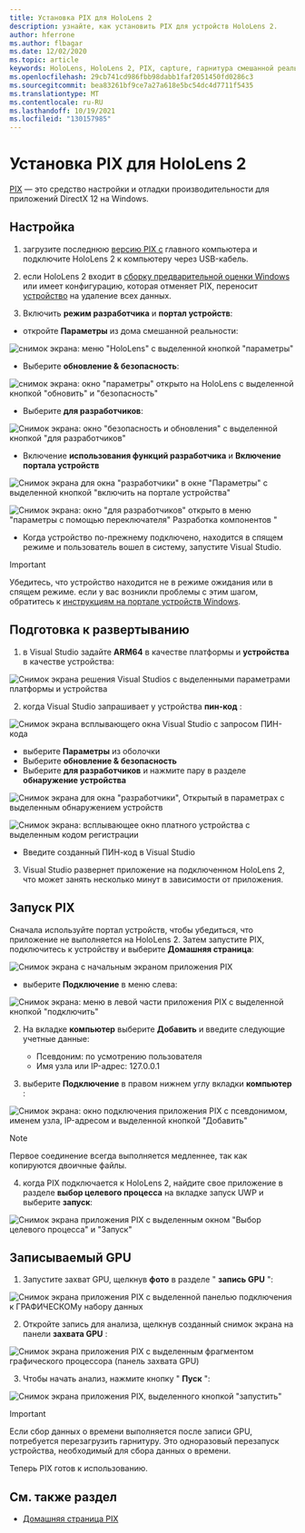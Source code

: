 ```yaml
---
title: Установка PIX для HoloLens 2
description: узнайте, как установить PIX для устройств HoloLens 2.
author: hferrone
ms.author: flbagar
ms.date: 12/02/2020
ms.topic: article
keywords: HoloLens, HoloLens 2, PIX, capture, гарнитура смешанной реальности, гарнитура windows mixed reality, гарнитура виртуальной реальности
ms.openlocfilehash: 29cb741cd986fbb98dabb1faf2051450fd0286c3
ms.sourcegitcommit: bea83261bf9ce7a27a618e5bc54dc4d7711f5435
ms.translationtype: MT
ms.contentlocale: ru-RU
ms.lasthandoff: 10/19/2021
ms.locfileid: "130157985"
---
```

# <a name="installing-pix-for-hololens-2"></a>Установка PIX для HoloLens 2

[PIX](https://devblogs.microsoft.com/pix) — это средство настройки и отладки производительности для приложений DirectX 12 на Windows. 

## <a name="setup"></a>Настройка

1. загрузите последнюю [версию PIX с]( https://devblogs.microsoft.com/pix/download) главного компьютера и подключите HoloLens 2 к компьютеру через USB-кабель.

2. если HoloLens 2 входит в [сборку предварительной оценки Windows](https://insider.windows.com) или имеет конфигурацию, которая отменяет PIX, переносит [устройство](/hololens/hololens-recovery) на удаление всех данных.

3. Включить **режим разработчика** и **портал устройств**:

* откройте **Параметры** из дома смешанной реальности:

![снимок экрана: меню "HoloLens" с выделенной кнопкой "параметры"](images/pix-img-01.jpg)

* Выберите **обновление & безопасность**:

![снимок экрана: окно "параметры" открыто на HoloLens с выделенной кнопкой "обновить" и "безопасность"](images/pix-img-02.jpg)

* Выберите **для разработчиков**:

![Снимок экрана: окно "безопасность и обновления" с выделенной кнопкой "для разработчиков"](images/pix-img-03.jpg)

* Включение **использования функций разработчика** и **Включение портала устройств**

![Снимок экрана для окна "разработчики" в окне "Параметры" с выделенной кнопкой "включить на портале устройства"](images/pix-img-04.jpg)

![Снимок экрана: окно "для разработчиков" открыто в меню "параметры с помощью переключателя" Разработка компонентов "](images/pix-img-05.jpg)

* Когда устройство по-прежнему подключено, находится в спящем режиме и пользователь вошел в систему, запустите Visual Studio.

> [!IMPORTANT]
> Убедитесь, что устройство находится не в режиме ожидания или в спящем режиме. если у вас возникли проблемы с этим шагом, обратитесь к [инструкциям на портале устройств Windows](./using-the-windows-device-portal.md).

## <a name="preparing-for-deployment"></a>Подготовка к развертыванию

1. в Visual Studio задайте **ARM64** в качестве платформы и **устройства** в качестве устройства:

![Снимок экрана решения Visual Studios с выделенными параметрами платформы и устройства](images/pix-img-06.png)

2. когда Visual Studio запрашивает у устройства **пин-код** :

![Снимок экрана всплывающего окна Visual Studio с запросом ПИН-кода](images/pix-img-07.png)

* выберите **Параметры** из оболочки
* Выберите **обновление & безопасность**
* Выберите **для разработчиков** и нажмите пару в разделе **обнаружение устройства** 

![Снимок экрана для окна "разработчики", Открытый в параметрах с выделенным обнаружением устройств](images/pix-img-08.jpg)

![Снимок экрана: всплывающее окно платного устройства с выделенным кодом регистрации](images/pix-img-09.jpg)

* Введите созданный ПИН-код в Visual Studio

3. Visual Studio развернет приложение на подключенном HoloLens 2, что может занять несколько минут в зависимости от приложения.

## <a name="launching-pix"></a>Запуск PIX

Сначала используйте портал устройств, чтобы убедиться, что приложение не выполняется на HoloLens 2. Затем запустите PIX, подключитесь к устройству и выберите **Домашняя страница**:

![Снимок экрана с начальным экраном приложения PIX](images/pix-img-10.png)

* выберите **Подключение** в меню слева:

![Снимок экрана: меню в левой части приложения PIX с выделенной кнопкой "подключить"](images/pix-img-11.png)

2. На вкладке **компьютер** выберите **Добавить** и введите следующие учетные данные:
    * Псевдоним: по усмотрению пользователя
    * Имя узла или IP-адрес: 127.0.0.1

3. выберите **Подключение** в правом нижнем углу вкладки **компьютер** :

![Снимок экрана: окно подключения приложения PIX с псевдонимом, именем узла, IP-адресом и выделенной кнопкой "Добавить"](images/pix-img-12.png)

> [!NOTE]
> Первое соединение всегда выполняется медленнее, так как копируются двоичные файлы.

4. когда PIX подключается к HoloLens 2, найдите свое приложение в разделе **выбор целевого процесса** на вкладке запуск UWP и выберите **запуск**:

![Снимок экрана приложения PIX с выделенным окном "Выбор целевого процесса" и "Запуск"](images/pix-img-13.png)

## <a name="gpu-captured"></a>Записываемый GPU

1. Запустите захват GPU, щелкнув **фото** в разделе " **запись GPU** ":

![Снимок экрана приложения PIX с выделенной панелью подключения к ГРАФИЧЕСКОМу набору данных](images/pix-img-14.png)

2. Откройте запись для анализа, щелкнув созданный снимок экрана на панели **захвата GPU** :

![Снимок экрана приложения PIX с выделенным фрагментом графического процессора (панель захвата GPU)](images/pix-img-15.png)

3. Чтобы начать анализ, нажмите кнопку " **Пуск** ":

![Снимок экрана приложения PIX, выделенного кнопкой "запустить"](images/pix-img-16.png)

> [!IMPORTANT]
> Если сбор данных о времени выполняется после записи GPU, потребуется перезагрузить гарнитуру. Это одноразовый перезапуск устройства, необходимый для сбора данных о времени.

Теперь PIX готов к использованию.

## <a name="see-also"></a>См. также раздел
* [Домашняя страница PIX](https://devblogs.microsoft.com/pix)